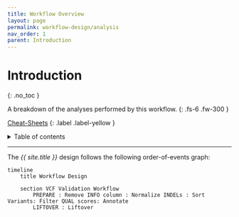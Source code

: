 ```yaml
---
title: Workflow Overview
layout: page
permalink: workflow-design/analysis
nav_order: 1
parent: Introduction
---
```


# Introduction
{: .no_toc }

A breakdown of the analyses performed by this workflow.
{: .fs-6 .fw-300 }

[Cheat-Sheets](/cheat-sheets/quickstart)
{: .label .label-yellow }

<details markdown="block">
  <summary>
    Table of contents
  </summary>
  {: .text-delta }
1. TOC
{:toc}
</details>

---

The <i>{{ site.title }}</i> design follows the following order-of-events graph:

```mermaid
timeline
    title Workflow Design

    section VCF Validation Workflow
        PREPARE : Remove INFO column : Normalize INDELs : Sort Variants: Filter QUAL scores: Annotate
        LIFTOVER : Liftover
```